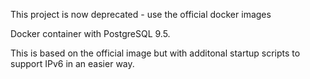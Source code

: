 This project is now deprecated - use the official docker images

Docker container with PostgreSQL 9.5.

This is based on the official image but with additonal startup scripts to support IPv6 in an easier way.

